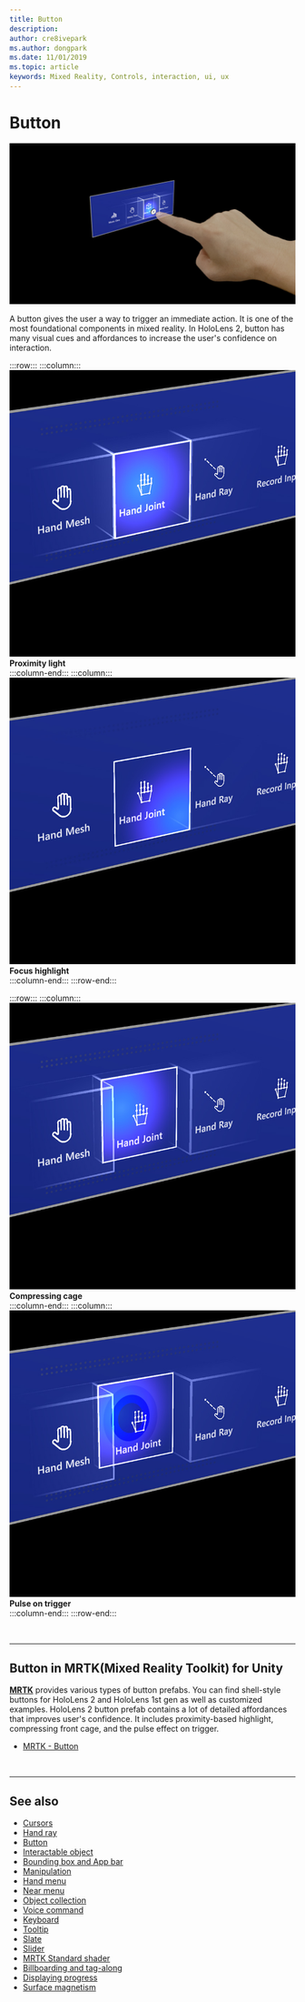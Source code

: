 ```yaml
---
title: Button
description: 
author: cre8ivepark
ms.author: dongpark
ms.date: 11/01/2019
ms.topic: article
keywords: Mixed Reality, Controls, interaction, ui, ux
---
```


# Button

![Button](images/UX/UX_Hero_Button.jpg)

A button gives the user a way to trigger an immediate action. It is one of the most foundational components in mixed reality. In HoloLens 2, button has many visual cues and affordances to increase the user's confidence on interaction. 


:::row:::
    :::column:::
       ![Move](images/UX/UX_Button_Affordance_ProximityLight.jpg)<br>
       **Proximity light**<br>
    :::column-end:::
    :::column:::
       ![Rotate](images/UX/UX_Button_Affordance_FocusHighlight.jpg)<br>
        **Focus highlight**<br>
    :::column-end:::
:::row-end:::

:::row:::
    :::column:::
       ![Move](images/UX/UX_Button_Affordance_Compression.jpg)<br>
       **Compressing cage**<br>
    :::column-end:::
    :::column:::
       ![Rotate](images/UX/UX_Button_Affordance_Pulse.jpg)<br>
        **Pulse on trigger**<br>
    :::column-end:::
:::row-end:::

<br>


---

## Button in MRTK(Mixed Reality Toolkit) for Unity
**[MRTK](https://github.com/Microsoft/MixedRealityToolkit-Unity)** provides various types of button prefabs. You can find shell-style buttons for HoloLens 2 and HoloLens 1st gen as well as customized examples. HoloLens 2 button prefab contains a lot of detailed affordances that improves user's confidence. It includes proximity-based highlight, compressing front cage, and the pulse effect on trigger.

* [MRTK - Button](https://microsoft.github.io/MixedRealityToolkit-Unity/Documentation/README_Button.html)



<br>

---


## See also

* [Cursors](cursors.md)
* [Hand ray](point-and-commit.md)
* [Button](button.md)
* [Interactable object](interactable-object.md)
* [Bounding box and App bar](app-bar-and-bounding-box.md)
* [Manipulation](direct-manipulation.md)
* [Hand menu](hand-menu.md)
* [Near menu](near-menu.md)
* [Object collection](object-collection.md)
* [Voice command](voice-input.md)
* [Keyboard](keyboard.md)
* [Tooltip](tooltip.md)
* [Slate](slate.md)
* [Slider](slider.md)
* [MRTK Standard shader](mrtk-standard-shader.md)
* [Billboarding and tag-along](billboarding-and-tag-along.md)
* [Displaying progress](progress.md)
* [Surface magnetism](surface-magnetism.md)
